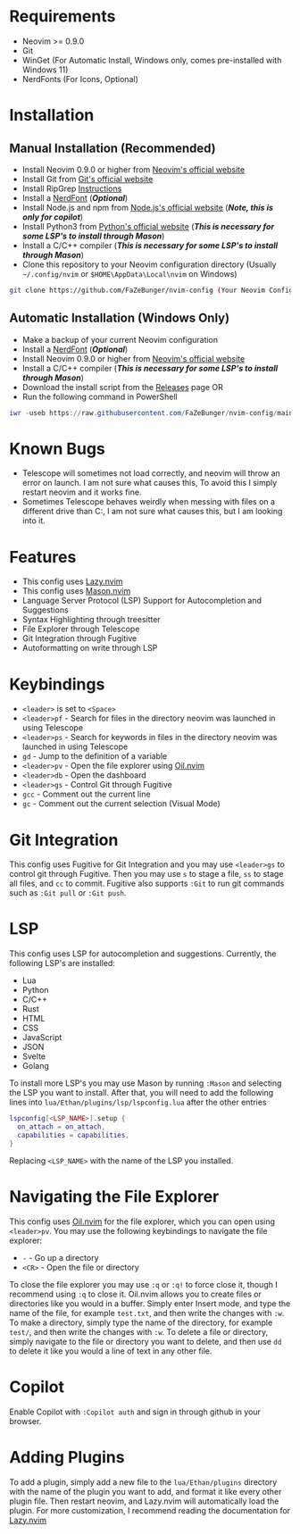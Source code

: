 # Requirements
- Neovim >= 0.9.0
- Git
- WinGet (For Automatic Install, Windows only, comes pre-installed with Windows 11)
- NerdFonts (For Icons, Optional)


# Installation
## Manual Installation (Recommended)
- Install Neovim 0.9.0 or higher from [Neovim's official website](https://neovim.io/)
- Install Git from [Git's official website](https://git-scm.com/)
- Install RipGrep [Instructions](https://github.com/BurntSushi/ripgrep?tab=readme-ov-file#installation)
- Install a [NerdFont](https://www.nerdfonts.com/) (***Optional***)
- Install Node.js and npm from [Node.js's official website](https://nodejs.org/) (***Note, this is only for copilot***)
- Install Python3 from [Python's official website](https://www.python.org/) (***This is necessary for some LSP's to install through Mason***)
- Install a C/C++ compiler (***This is necessary for some LSP's to install through Mason***) 
- Clone this repository to your Neovim configuration directory (Usually `~/.config/nvim` or `$HOME\AppData\Local\nvim` on Windows)
```bash
git clone https://github.com/FaZeBunger/nvim-config (Your Neovim Config Directory)
```

## Automatic Installation (Windows Only)
- Make a backup of your current Neovim configuration
- Install a [NerdFont](https://www.nerdfonts.com/) (***Optional***)
- Install Neovim 0.9.0 or higher from [Neovim's official website](https://neovim.io/)
- Install a C/C++ compiler (***This is necessary for some LSP's to install through Mason***)
- Download the install script from the [Releases](https://github.com/FaZeBunger/nvim-config/releases/latest) page
OR
- Run the following command in PowerShell
```powershell
iwr -useb https://raw.githubusercontent.com/FaZeBunger/nvim-config/main/install.exe | iex
```

# Known Bugs 
- Telescope will sometimes not load correctly, and neovim will throw an error on launch. I am not sure what causes this, To avoid this I simply restart neovim and it works fine.
- Sometimes Telescope behaves weirdly when messing with files on a different drive than C:, I am not sure what causes this, but I am looking into it.

# Features
- This config uses [Lazy.nvim](https://github.com/folke/lazy.nvim)
- This config uses [Mason.nvim](https://github.com/williamboman/mason.nvim)
- Language Server Protocol (LSP) Support for Autocompletion and Suggestions
- Syntax Highlighting through treesitter
- File Explorer through Telescope
- Git Integration through Fugitive
- Autoformatting on write through LSP

# Keybindings
- `<leader>` is set to `<Space>`
- `<leader>pf` - Search for files in the directory neovim was launched in using Telescope
- `<leader>ps` - Search for keywords in files in the directory neovim was launched in using Telescope
- `gd` - Jump to the definition of a variable
- `<leader>pv` - Open the file explorer using [Oil.nvim](https://github.com/stevearc/oil.nvim)
- `<leader>db` - Open the dashboard
- `<leader>gs` - Control Git through Fugitive
- `gcc` - Comment out the current line
- `gc` - Comment out the current selection (Visual Mode)


# Git Integration
This config uses Fugitive for Git Integration and you may use `<leader>gs` to control git through Fugitive. 
Then you may use `s` to stage a file, `ss` to stage all files, and `cc` to commit. 
Fugitive also supports `:Git` to run git commands such as `:Git pull` or `:Git push`.

# LSP
This config uses LSP for autocompletion and suggestions. Currently, the following LSP's are installed:
- Lua
- Python
- C/C++
- Rust
- HTML
- CSS
- JavaScript
- JSON
- Svelte
- Golang

To install more LSP's you may use Mason by running `:Mason` and selecting the LSP you want to install.
After that, you will need to add the following lines into `lua/Ethan/plugins/lsp/lspconfig.lua` 
after the other entries
```lua
lspconfig[<LSP_NAME>].setup {
  on_attach = on_attach,
  capabilities = capabilities,
}
```
Replacing `<LSP_NAME>` with the name of the LSP you installed.

# Navigating the File Explorer
This config uses [Oil.nvim](https://github.com/stevearc/oil.nvim) for the file explorer, which you can open using `<leader>pv`. 
You may use the following keybindings to navigate the file explorer:
- `-` - Go up a directory
- `<CR>` - Open the file or directory

To close the file explorer you may use `:q` or `:q!` to force close it, though I recommend using `:q` to close it.
Oil.nvim allows you to create files or directories like you would in a buffer. Simply enter Insert mode, and type the name of the file, for example `test.txt`, and then write the changes with `:w`.
To make a directory, simply type the name of the directory, for example `test/`, and then write the changes with `:w`.
To delete a file or directory, simply navigate to the file or directory you want to delete, and then use `dd` to delete it like you would a line of text in any other file.

# Copilot
Enable Copilot with `:Copilot auth` and sign in through github in your browser. 

# Adding Plugins
To add a plugin, simply add a new file to the `lua/Ethan/plugins` directory with the name of the plugin you want to add, and format it like every other plugin file.
Then restart neovim, and Lazy.nvim will automatically load the plugin. For more customization, I recommend reading the documentation for [Lazy.nvim](https://github.com/folke/lazy.nvim)
